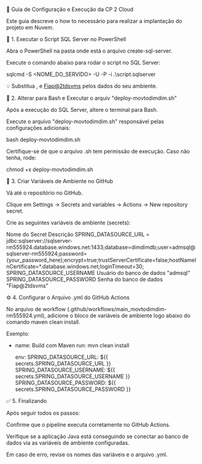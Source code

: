 🚀 Guia de Configuração e Execução da CP 2 Cloud

Este guia descreve o how to  necessário para realizar a implantação do projeto em Nuvem.

🧩 1. Executar o Script SQL Server no PowerShell

Abra o PowerShell na pasta onde está o arquivo create-sql-server.

Execute o comando abaixo para rodar o script no SQL Server:

sqlcmd -S <NOME_DO_SERVIDO> -U <USUARIO> -P <SENHA> -i .\script.sqlserver


💡 Substitua <sqlserver-rm555924>, <admsql> e <Fiap@2tdsvms> pelos dados do seu ambiente.



🐧 2. Alterar para Bash e Executar o arquiv "deploy-movtodimdim.sh"

Após a execução do SQL Server, altere o terminal para Bash.

Execute o arquivo "deploy-movtodimdim.sh" responsável pelas configurações adicionais:

bash deploy-movtodimdim.sh


Certifique-se de que o arquivo .sh tem permissão de execução. Caso não tenha, rode:

chmod +x deploy-movtodimdim.sh



🧠 3. Criar Variáveis de Ambiente no GitHub

Vá até o repositório no GitHub.

Clique em Settings → Secrets and variables → Actions → New repository secret.

Crie as seguintes variáveis de ambiente (secrets):

Nome do Secret	Descrição
SPRING_DATASOURCE_URL = jdbc:sqlserver://sqlserver-rm555924.database.windows.net:1433;database=dimdimdb;user=admsql@sqlserver-rm555924;password={your_password_here};encrypt=true;trustServerCertificate=false;hostNameInCertificate=*.database.windows.net;loginTimeout=30;
SPRING_DATASOURCE_USERNAME	Usuário do banco de dados "admsql"
SPRING_DATASOURCE_PASSWORD	Senha do banco de dados "Fiap@2tdsvms"


⚙️ 4. Configurar o Arquivo .yml do GitHub Actions

No arquivo de workflow (.github/workflows/main_movtodimdim-rm555924.yml), adicione o bloco de variáveis de ambiente logo abaixo do comando maven clean install.

Exemplo:

- name: Build com Maven
  run: mvn clean install

  env:
    SPRING_DATASOURCE_URL: ${{ secrets.SPRING_DATASOURCE_URL }}
    SPRING_DATASOURCE_USERNAME: ${{ secrets.SPRING_DATASOURCE_USERNAME }}
    SPRING_DATASOURCE_PASSWORD: ${{ secrets.SPRING_DATASOURCE_PASSWORD }}

  

✅ 5. Finalizando

Após seguir todos os passos:

Confirme que o pipeline executa corretamente no GitHub Actions.

Verifique se a aplicação Java está conseguindo se conectar ao banco de dados via as variáveis de ambiente configuradas.

Em caso de erro, revise os nomes das variáveis e o arquivo .yml.
